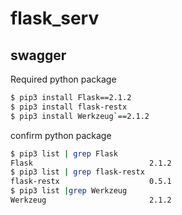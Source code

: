 # flask_serv

## swagger
Required python package
```bash
$ pip3 install Flask==2.1.2
$ pip3 install flask-restx
$ pip3 install Werkzeug`==2.1.2
```
confirm python package
```bash
$ pip3 list | grep Flask
Flask                          2.1.2
$ pip3 list | grep flask-restx
flask-restx                    0.5.1
$ pip3 list |grep Werkzeug
Werkzeug                       2.1.2
```
